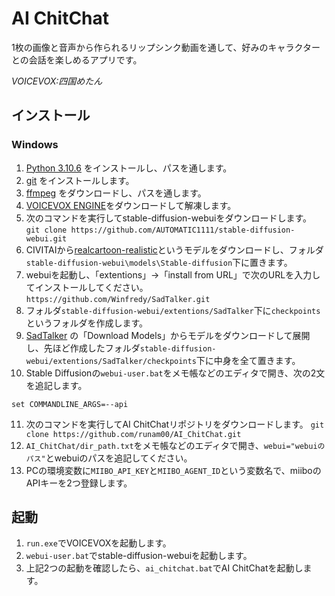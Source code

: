 # AI ChitChat

1枚の画像と音声から作られるリップシンク動画を通して、好みのキャラクターとの会話を楽しめるアプリです。

_VOICEVOX:四国めたん_

## インストール

### Windows

1.  [Python 3.10.6](https://www.python.org/downloads/release/python-3106/) をインストールし、パスを通します。
2. [git](https://git-scm.com/download/win) をインストールします。
3. [ffmpeg](https://ffmpeg.org/download.html) をダウンロードし、パスを通します。
4. [VOICEVOX ENGINE](https://github.com/VOICEVOX/voicevox_engine)をダウンロードして解凍します。
5. 次のコマンドを実行してstable-diffusion-webuiをダウンロードします。 `git clone https://github.com/AUTOMATIC1111/stable-diffusion-webui.git`
6. CIVITAIから[realcartoon-realistic](https://civitai.com/models/97744/realcartoon-realistic)というモデルをダウンロードし、フォルダ `stable-diffusion-webui\models\Stable-diffusion`下に置きます。
7. webuiを起動し、「extentions」→「install from URL」で次のURLを入力してインストールしてください。`https://github.com/Winfredy/SadTalker.git`
8. フォルダ`stable-diffusion-webui/extentions/SadTalker`下に`checkpoints`というフォルダを作成します。
9. [SadTalker](https://github.com/OpenTalker/SadTalker) の「Download Models」からモデルをダウンロードして展開し、先ほど作成したフォルダ`stable-diffusion-webui/extentions/SadTalker/checkpoints`下に中身を全て置きます。
10. Stable Diffusionの`webui-user.bat`をメモ帳などのエディタで開き、次の2文を追記します。
```set SADTALKER_CHECKPOINTS="stable-diffusion-webui/extentions/SadTalker/checkpointsのパス"
set COMMANDLINE_ARGS=--api
```
11. 次のコマンドを実行してAI ChitChatリポジトリをダウンロードします。 `git clone https://github.com/runam00/AI_ChitChat.git`
12. `AI_ChitChat/dir_path.txt`をメモ帳などのエディタで開き、`webui="webuiのパス"`とwebuiのパスを追記してください。
13. PCの環境変数に`MIIBO_API_KEY`と`MIIBO_AGENT_ID`という変数名で、miiboのAPIキーを2つ登録します。

## 起動

1. `run.exe`でVOICEVOXを起動します。
2. `webui-user.bat`でstable-diffusion-webuiを起動します。
3. 上記2つの起動を確認したら、`ai_chitchat.bat`でAI ChitChatを起動します。